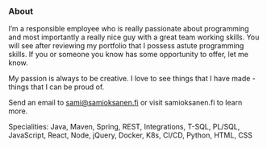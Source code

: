 ### About

I’m a responsible employee who is really passionate about programming and most importantly a really nice guy with a great team working skills. You will see after reviewing my portfolio that I possess astute programming skills. If you or someone you know has some opportunity to offer, let me know.

My passion is always to be creative. I love to see things that I have made - things that I can be proud of.

Send an email to sami@samioksanen.fi or visit samioksanen.fi to learn more.

Specialities: Java, Maven, Spring, REST, Integrations, T-SQL, PL/SQL, JavaScript, React, Node, jQuery, Docker, K8s, CI/CD, Python, HTML, CSS

